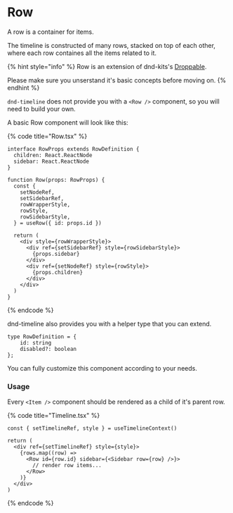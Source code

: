 # Row

A row is a container for items.

The timeline is constructed of many rows, stacked on top of each other, where each row containes all the items related to it.

{% hint style="info" %}
Row is an extension of dnd-kits's [Droppable](https://docs.dndkit.com/api-documentation/droppable).&#x20;

Please make sure you unserstand it's basic concepts before moving on.
{% endhint %}

`dnd-timeline` does not provide you with a `<Row />` component, so you will need to build your own.&#x20;

A basic Row component will look like this:

{% code title="Row.tsx" %}
```tsx
interface RowProps extends RowDefinition {
  children: React.ReactNode
  sidebar: React.ReactNode
}

function Row(props: RowProps) {
  const {
    setNodeRef,
    setSidebarRef,
    rowWrapperStyle,
    rowStyle,
    rowSidebarStyle,
  } = useRow({ id: props.id })

  return (
    <div style={rowWrapperStyle}>
      <div ref={setSidebarRef} style={rowSidebarStyle}>
        {props.sidebar}
      </div>
      <div ref={setNodeRef} style={rowStyle}>
        {props.children}
      </div>
    </div>
  )
}
```
{% endcode %}

dnd-timeline also provides you with a helper type that you can extend.

```tsx
type RowDefinition = {
    id: string
    disabled?: boolean
};
```

You can fully customize this component according to your needs.

### Usage

Every `<Item />` component should be rendered as a child of it's parent row.

{% code title="Timeline.tsx" %}
```tsx
const { setTimelineRef, style } = useTimelineContext()

return (
  <div ref={setTimelineRef} style={style}>
    {rows.map((row) => 
      <Row id={row.id} sidebar={<Sidebar row={row} />}>
        // render row items...
      </Row>
    )}
  </div>
)
```
{% endcode %}

